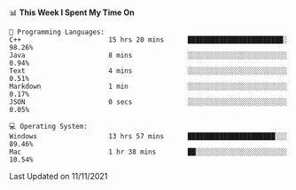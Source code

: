 
<!--START_SECTION:waka-->
📊 **This Week I Spent My Time On** 

```text
💬 Programming Languages: 
C++                      15 hrs 20 mins      ████████████████████████░   98.26% 
Java                     8 mins              ░░░░░░░░░░░░░░░░░░░░░░░░░   0.94% 
Text                     4 mins              ░░░░░░░░░░░░░░░░░░░░░░░░░   0.51% 
Markdown                 1 min               ░░░░░░░░░░░░░░░░░░░░░░░░░   0.17% 
JSON                     0 secs              ░░░░░░░░░░░░░░░░░░░░░░░░░   0.05%

💻 Operating System: 
Windows                  13 hrs 57 mins      ██████████████████████░░░   89.46% 
Mac                      1 hr 38 mins        ██░░░░░░░░░░░░░░░░░░░░░░░   10.54%

```


 Last Updated on 11/11/2021
<!--END_SECTION:waka-->
